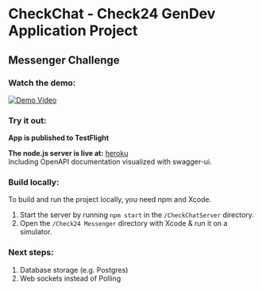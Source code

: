 # CheckChat - Check24 GenDev Application Project
## Messenger Challenge

### Watch the demo:

[![Demo Video](https://img.youtube.com/vi/Nd3hpiUj3PU/0.jpg)](https://www.youtube.com/watch?v=Nd3hpiUj3PU)


### Try it out:

**App is published to TestFlight**  

**The node.js server is live at:** [heroku](https://hidden-bayou-91236-aef7370094a2.herokuapp.com/documentation)  
Including OpenAPI documentation visualized with swagger-ui.

### Build locally:

To build and run the project locally, you need npm and Xcode.

1. Start the server by running `npm start` in the `/CheckChatServer` directory.
2. Open the `/Check24 Messenger` directory with Xcode & run it on a simulator.

### Next steps:

1. Database storage (e.g. Postgres)
2. Web sockets instead of Polling




